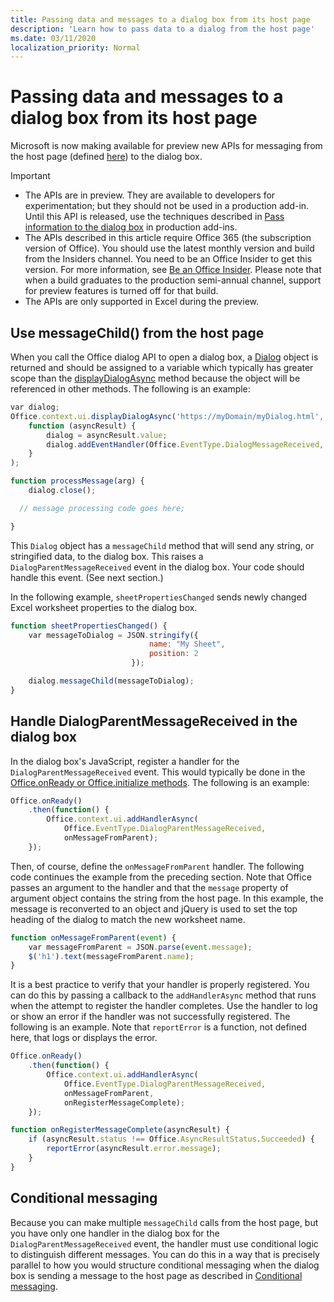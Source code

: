 ```yaml
---
title: Passing data and messages to a dialog box from its host page
description: 'Learn how to pass data to a dialog from the host page'
ms.date: 03/11/2020
localization_priority: Normal
---
```


# Passing data and messages to a dialog box from its host page

Microsoft is now making available for preview new APIs for messaging from the host page (defined [here](dialog-api-in-office-add-ins.md#open-a-dialog-box-from-a-host-page)) to the dialog box.

> [!Important]
>
> - The APIs are in preview. They are available to developers for experimentation; but they should not be used in a production add-in. Until this API is released, use the techniques described in [Pass information to the dialog box](dialog-api-in-office-add-ins.md#pass-information-to-the-dialog-box) in production add-ins.
> - The APIs described in this article require Office 365 (the subscription version of Office). You should use the latest monthly version and build from the Insiders channel. You need to be an Office Insider to get this version. For more information, see [Be an Office Insider](https://products.office.com/office-insider?tab=tab-1). Please note that when a build graduates to the production semi-annual channel, support for preview features is turned off for that build.
> - The APIs are only supported in Excel during the preview.

## Use messageChild() from the host page

When you call the Office dialog API to open a dialog box, a [Dialog](/javascript/api/office/office.dialog) object is returned and should be assigned to a variable which typically has greater scope than the [displayDialogAsync](/javascript/api/office/office.ui#displaydialogasync-startaddress--callback-)
method because the object will be referenced in other methods. The following is an example:

```javascript
var dialog;
Office.context.ui.displayDialogAsync('https://myDomain/myDialog.html',
    function (asyncResult) {
        dialog = asyncResult.value;
        dialog.addEventHandler(Office.EventType.DialogMessageReceived, processMessage);
    }
);

function processMessage(arg) {
    dialog.close();

  // message processing code goes here;

}
```

This `Dialog` object has a `messageChild` method that will send any string, or stringified data, to the dialog box. This raises a `DialogParentMessageReceived` event in the dialog box. Your code should handle this event. (See next section.)

In the following example, `sheetPropertiesChanged` sends newly changed Excel worksheet properties to the dialog box.

```javascript
function sheetPropertiesChanged() {
    var messageToDialog = JSON.stringify({
                               name: "My Sheet",
                               position: 2
                           });

    dialog.messageChild(messageToDialog);
}
```

## Handle DialogParentMessageReceived in the dialog box

In the dialog box's JavaScript, register a handler for the `DialogParentMessageReceived` event. This would typically be done in the [Office.onReady or Office.initialize
methods](initialize-add-in.md). The following is an example:

```javascript
Office.onReady()
    .then(function() {
        Office.context.ui.addHandlerAsync(
            Office.EventType.DialogParentMessageReceived,
            onMessageFromParent);
    });
```

Then, of course, define the `onMessageFromParent` handler. The following code continues the example from the preceding section. Note that Office passes an argument to the handler and that the `message` property of argument object contains the string from the host page. In this example, the message is reconverted to an object and jQuery is used to set the top heading of the dialog to match the new worksheet name.

```javascript
function onMessageFromParent(event) {
    var messageFromParent = JSON.parse(event.message);
    $('h1').text(messageFromParent.name);
}
```

It is a best practice to verify that your handler is properly registered. You can do this by passing a callback to the `addHandlerAsync` method that runs when the attempt to register the handler completes. Use the handler to log or show an error if the handler was not successfully registered. The following is an example. Note that `reportError` is a function, not defined here, that logs or displays the error.

```javascript
Office.onReady()
    .then(function() {
        Office.context.ui.addHandlerAsync(
            Office.EventType.DialogParentMessageReceived,
            onMessageFromParent,
            onRegisterMessageComplete);
    });

function onRegisterMessageComplete(asyncResult) {
    if (asyncResult.status !== Office.AsyncResultStatus.Succeeded) {
        reportError(asyncResult.error.message);
    }
}
```

## Conditional messaging

Because you can make multiple `messageChild` calls from the host page, but you have only one handler in the dialog box for the `DialogParentMessageReceived` event, the handler must use conditional logic to distinguish different messages. You can do this in a way that is precisely parallel to how you would structure conditional messaging when the dialog box is sending a message to the host page as described in [Conditional messaging](dialog-api-in-office-add-ins.md#conditional-messaging).
